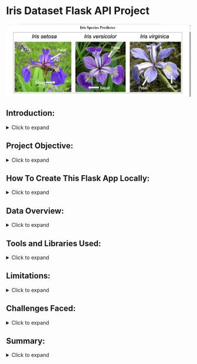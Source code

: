 # Iris Dataset Flask API Project

<div align="center">
  <img src="Iris Image copy.png"="iris Flower Image" width="auto" height="auto">
</div>

## Introduction: 
<details>
  <summary>Click to expand</summary>
  <br>

Welcome to the Iris Dataset Flask API project! This application provides a simple, RESTful API built with Flask to predict the species of an Iris flower based on its sepal and petal measurements. Leveraging the classic Iris dataset, a staple in machine learning, this project demonstrates how to deploy a trained model as a web service, making predictions accessible via HTTP requests.

The API accepts feature inputs (sepal length, sepal width, petal length, and petal width) and returns the predicted species: *Setosa*, *Versicolor*, or *Virginica*. Whether you're exploring machine learning deployment, testing API integrations, or just curious about the Iris flowers, this project offers a lightweight and practical starting point.

Key features:
- Built with Flask for simplicity and scalability.
- Trained on the well-known Iris dataset from scikit-learn.
- Easy-to-use endpoint for real-time predictions.

This README will guide you through setup, usage, and contributing to the project. Let’s dive in and classify some flowers!

</details>

## Project Objective:
<details>
  <summary>Click to expand</summary>
 <br>

The objective of this project is to create a lightweight Flask-based RESTful API that enables users to predict the species of an Iris flower by providing its sepal and petal measurements. It aims to demonstrate a practical deployment of a machine learning model, offering an accessible and educational tool for real-time classification of the Iris dataset.
 </details>

## How To Create This Flask App Locally:
<details>
  <summary>Click to expand</summary>

## What You’ll Need
- A computer (Windows, Mac, or Linux).
- An internet connection (to download stuff and use Railway).
- About 30 minutes for local setup, or 1 hour minutes if you add Railway.

## Step 1: Install Python (For Local Setup)
Python is the tool that runs this app locally. Let’s get it set up:
1. **Download Python**:
   - Go to [python.org/downloads](https://www.python.org/downloads/).
   - Click the big yellow "Download Python 3.x.x" button (e.g., 3.11.9 as of April 2025). I used 3.9.13 version though.
2. **Install It**:
   - **Windows**: Run the file. Check "Add Python to PATH" at the bottom, then click "Install Now."
   - **Mac**: Open the file and follow the steps.
   - **Linux**: You might already have it—skip to Step 2 if `python3 --version` works in a terminal.
3. **Check It Worked**:
   - Open a terminal:
     - Windows: Press `Win + R`, type `cmd`, press Enter.
     - Mac: Search "Terminal" in Spotlight.
     - Linux: Open your terminal app.
   - Type `python --version` (or `python3 --version` on Mac/Linux) and press Enter. You should see "Python 3.11.9." If not, repeat this step.

## Step 2: Get the App Files
You’ll need these files to run the app locally or online:
1. **Download the Files**:
   - Get these from me (or a link I provide):
     - `app.py`: The main app file (updated with a friendly interface below).
     - `iris_model.pkl`: The brain that makes predictions.
     - `requirements.txt`: A list of tools the app needs.
     - `Procfile`: Tells Railway how to run the app (only needed for online setup).
   - Save them in one folder (e.g., "IrisApp" on your Desktop).
2. **Check They’re There**:
   - Open the folder and confirm you see all four files.

## Step 3: Set Up the Tools (For Local Setup)
The app needs some Python tools (like Flask). Here’s how to install them:
1. **Open Your Terminal**:
   - Use `cmd` (Windows), Terminal (Mac), or your Linux terminal.
2. **Go to Your Folder**:
   - Type this and press Enter (replace "Desktop/IrisApp" with your folder’s path):
     - Windows: `cd Desktop\IrisApp`
     - Mac/Linux: `cd Desktop/IrisApp`
3. **Install the Tools**:
   - Type this and press Enter:
     ```
     pip install -r requirements.txt
     ```
   - Wait a minute—it’s downloading stuff. It’s done when you get a new prompt.
   - If it fails, try `pip3 install -r requirements.txt`.

## Step 4: Run the App Locally
Let’s start the app on your computer with a friendly interface:
1. **Update `app.py`**:
   - Open `app.py` in a text editor (like Notepad on Windows or TextEdit on Mac).
   - Replace its contents with this (it adds a simple webpage):
     ```
     from flask import Flask, request, jsonify, render_template_string
     import numpy as np
     import joblib
     from asgiref.wsgi import WsgiToAsgi

     app = Flask(__name__)
     model = joblib.load('iris_model.pkl')
     iris_classes = ['setosa', 'versicolor', 'virginica']

     @app.route('/predict', methods=['POST'])
     def predict():
         try:
             data = request.get_json()
             features = data['features']
             features_array = np.array(features).reshape(1, -1)
             prediction = model.predict(features_array)[0]
             species = iris_classes[prediction]
             return jsonify({'prediction': species})
         except Exception as e:
             return jsonify({'error': str(e)}), 500

     @app.route('/', methods=['GET', 'POST'])
     def home():
         if request.method == 'POST':
             features = [float(request.form['f1']), float(request.form['f2']),
                         float(request.form['f3']), float(request.form['f4'])]
             features_array = np.array(features).reshape(1, -1)
             prediction = model.predict(features_array)[0]
             species = iris_classes[prediction]
             return render_template_string(HTML_FORM, prediction=species)
         return render_template_string(HTML_FORM, prediction=None)

     HTML_FORM = '''
         <h1>Iris Prediction</h1>
         <form method="post">
             <label>Sepal Length: <input type="number" step="0.1" name="f1" value="5.1"></label><br>
             <label>Sepal Width: <input type="number" step="0.1" name="f2" value="3.5"></label><br>
             <label>Petal Length: <input type="number" step="0.1" name="f3" value="1.4"></label><br>
             <label>Petal Width: <input type="number" step="0.1" name="f4" value="0.2"></label><br>
             <input type="submit" value="Predict">
         </form>
         {% if prediction %}
             <h2>Prediction: {{ prediction }}</h2>
         {% endif %}
     '''

     app = WsgiToAsgi(app)

     # No need to run it here—use the terminal command below
     ```
   - Save the file.
2. **Start the App**:
   - In your terminal (still in the "IrisApp" folder), type:
     ```
     uvicorn app:app --host 0.0.0.0 --port 5000
     ```
   - You’ll see "Uvicorn running on http://0.0.0.0:5000." Keep this terminal open.
3. **Test in a Browser**:
   - Open your web browser (like Chrome or Firefox).
   - Go to `http://localhost:5000`.
   - You’ll see a form. Enter numbers (e.g., 5.1, 3.5, 1.4, 0.2), click "Predict," and see the result (like "setosa")!

## Step 5: Test Locally with a Command (Optional)
If you want to try it like a programmer:
1. **Open a New Terminal**:
   - Keep the app running in the first terminal.
   - Open another one (same way as before).
2. **Run This**:
   - Type:
     ```
     curl -X POST -H "Content-Type: application/json" -d "{\"features\": [5.1, 3.5, 1.4, 0.2]}" http://localhost:5000/predict
     ```
   - You’ll see `{"prediction": "setosa"}`. (Windows users: If "curl" doesn’t work, download it from [curl.se/windows](https://curl.se/windows/), unzip, and use `curl.exe` instead.)

## Step 6: Put It Online with Railway
Want others to use your app online? Railway is a free service that hosts your app so anyone with the link can access it. Here’s why we use Railway and how to set it up:

### Why Railway?
- It’s free (for small apps) and easy—no need to manage a server yourself.
- It puts your app on the internet fast, so friends or family can try it.
- It handles updates automatically when you change the files.

### How to Set Up Railway
1. **Sign Up**:
   - Go to [railway.app](https://railway.app).
   - Click "Login" and sign up with your email or GitHub account (GitHub is easiest if you have it).
2. **Create a New Project**:
   - Click "New Project" on the dashboard.
   - Choose "Deploy from GitHub" (if you know Git) or "Empty Project" (simpler).
3. **Upload Your Files**:
   - **If Using GitHub**:
     - Put your folder (`app.py`, `iris_model.pkl`, `requirements.txt`, `Procfile`) in a GitHub repo. (Ask me if you need help with Git!)
     - Link your GitHub account in Railway and select the repo.
   - **If Manual**:
     - Click your project in Railway, go to "Deploy," and drag your folder (with all four files) into the upload area.
4. **Add the Procfile**:
   - If you don’t have it yet, create a file named `Procfile` (no extension) in your folder.
   - Open it in a text editor and add this line:
     ```
     web: uvicorn app:app --host 0.0.0.0 --port $PORT
     ```
   - Save it and include it with your files.
5. **Deploy It**:
   - Railway will start building your app (you’ll see logs). Wait a minute or two.
   - When it says "Deployed," click the URL (like `https://something.up.railway.app`).
6. **Test It**:
   - In your browser, go to `https://your-url.up.railway.app` (replace with your Railway URL).
   - Use the form to predict an Iris flower!

## Step 7: Test Online with Postman Web
Postman is a free tool to test your online app like a pro. Here’s how to use the web version:
1. **Go to Postman**:
   - Open your browser and go to [web.postman.co](https://web.postman.co).
   - Sign up with your email (or log in if you have an account).
2. **Set Up a Test**:
   - Click "New" > "HTTP Request."
   - In the box at the top, type your Railway URL with `/predict` (e.g., `https://your-url.up.railway.app/predict`).
   - Change "GET" to "POST" in the dropdown.
   - Click the "Body" tab below the URL.
   - Select "raw" and set the type to "JSON" (from the dropdown).
   - Type this in the body:
     ```
     {"features": [5.1, 3.5, 1.4, 0.2]}
     ```
3. **Send It**:
   - Click the blue "Send" button.
   - Look at the bottom—you should see `{"prediction": "setosa"}` (or similar).

## Step 8: Stop the App (Local Only)
- If running locally, go to the terminal with Uvicorn and press `Ctrl + C`.

## What Does It Do?
This app takes four numbers and guesses an Iris flower type using a pre-trained model. You can use it locally in your browser or share it online with Railway!

## Troubleshooting
- **Python Issues?**: Reinstall from Step 1.
- **Files Missing?**: Ensure you have all four files in your folder.
- **Railway Fails?**: Check the logs in Railway for errors (e.g., missing `Procfile`).
- **Errors?**: Copy the error and ask me or a friend.

## My Online Version
I’ve hosted this app at `https://web-production-182ae.up.railway.app`. Try it in your browser or with Postman!

Enjoy your Iris Prediction App!
</details>

## Data Overview:
<details>
  <summary>Click to expand</summary>
  <br>

This app uses the Iris dataset, a famous collection of flower measurements, to predict Iris flower types. You don’t need to download it—it’s already built into the app’s brain (the `iris_model.pkl` file). Here’s what it’s all about:

### What’s in the Dataset:

- **Sepal Length**: The length of the flower’s sepal (the green part under the petals), measured in centimeters. Think of it as the flower’s "base height."
- **Sepal Width**: The width of the sepal, also in centimeters. This is how wide the base spreads out.
- **Petal Length**: The length of the flower’s petals (the colorful part), in centimeters. It’s like measuring the "showy" part of the flower.
- **Petal Width**: The width of the petals, in centimeters. This tells us how broad the petals are.
- **Species**: The type of Iris flower—either "setosa," "versicolor," or "virginica." This is what the app guesses based on the four measurements above!

The app’s pre-trained model uses these four numbers (sepal length, sepal width, petal length, petal width) to figure out which species the flower is. You just type in the numbers, and it does the rest!

</details>

## Tools and Libraries Used:
<details>
  <summary>Click to expand</summary>
  <br>

Here’s an explanation of the tools and libraries used in your Iris Prediction Flask app:

### Python
- **What It Is**: The main programming language that runs the app. It’s like the kitchen where everything happens.
- **Why We Use It**: Python is easy to work with and great for building apps like this. It’s what makes the app understand the code in `app.py`.

### Flask
- **What It Is**: A tool that helps create web apps. Think of it as the oven that bakes your app so it can run on the internet or your computer.
- **Why We Use It**: Flask lets us make the `/predict` page and the home page with the form. It listens for your requests (like submitting numbers) and sends back answers (like "setosa").

### Uvicorn
- **What It Is**: A helper that runs the Flask app smoothly. It’s like a waiter who serves your app to users.
- **Why We Use It**: Uvicorn makes sure the app starts up and handles requests fast, whether it’s on your computer or online with Railway.

### NumPy
- **What It Is**: A library for handling numbers and math. Imagine it as a calculator for the app.
- **Why We Use It**: The app uses NumPy to turn your four measurements (like 5.1, 3.5, 1.4, 0.2) into a format the model can understand for predictions.

### Joblib
- **What It Is**: A tool that loads the pre-trained model. It’s like a librarian who fetches a book (the model) for us.
- **Why We Use It**: Joblib reads the `iris_model.pkl` file so the app can use the model to guess the flower type without retraining it.

### Scikit-Learn
- **What It Is**: A library for machine learning (smart guessing). Think of it as the brain trainer that made the model.
- **Why We Use It**: The Iris model was built with Scikit-Learn before we saved it. The app needs it to understand how the model works when making predictions.

### Asgiref
- **What It Is**: A small helper that connects Flask and Uvicorn. It’s like a translator between two friends who speak different languages.
- **Why We Use It**: Flask and Uvicorn work in slightly different ways (WSGI vs. ASGI), and Asgiref makes sure they get along so the app runs properly.

### Railway (For Online Hosting)
- **What It Is**: A free service that puts your app on the internet. It’s like a stage where your app performs for the world.
- **Why We Use It**: Railway makes it easy to share your app online without needing your own server. It sets everything up and gives you a link (like `https://your-url.up.railway.app`).

### Postman (For Testing)
- **What It Is**: A free tool to test the app, especially online. Think of it as a practice dummy for trying out requests.
- **Why We Use It**: Postman lets you send numbers to the app and see the prediction, which is handy for checking if it works online.

</details>

## Limitations:
<details> <summary>Click to expand</summary> <br>
  
This app is awesome, but it’s not perfect! Here are some things it can’t do:

- **Only Works for Iris Flowers**: It’s trained on the Iris dataset, so it can only predict "setosa," "versicolor," or "virginica." It won’t work for other flowers or anything else.
  
- **Needs Four Numbers**: You have to give it exactly four measurements (sepal length, sepal width, petal length, petal width) in the right order, or it’ll get confused.
  
- **No Fancy Explanations**: It just tells you the flower type—it doesn’t explain why or show you the math behind it.
  
- **Simple Online Version**: If you use it online with Railway, anyone with the link can try it.
  
- **Depends on the Model**: The predictions are only as good as the iris_model.pkl file. If it’s not perfect, the app won’t be either.
  
</details>

## Challenges Faced:
<details> <summary>Click to expand</summary> <br>
  
Getting this app up and running wasn’t easy. It took a lot of patience and trial-and-error! Here’s what I ran into and how I got through it:

**Deployment Headaches**: I tried deploying this app on Railway more than 20 times before anything worked. The build process kept failing because of things like wrong Python versions, missing packages, or modules that wouldn’t install. One error even said a package needed Rust (a programming tool) to build, but Railway didn’t have it ready. Figuring out what went wrong each time took many hours of debugging!

**Finally Deployed, Then Crashed**: Around the 30th or 40th try, the app built successfully but then it crashed right after. More attempts followed (maybe 50 in total!), fixing things like Python mismatches, Windows-specific issues, and missing libraries.

**Public URL Trouble**: Even after it deployed successfully, the app wouldn’t work as a public URL. I spent another chunk of time testing and tweaking until the curl command finally worked. It was a long road, but it paid off! Whew!

This taught me that deploying an app can be tricky, especially when tools don’t play nice together. If you hit bumps like these, don’t give up, keep trying, check the error messages, and adjust step-by-step. It’s all worth it when it finally works!
</details>

## Summary:
<details> <summary>Click to expand</summary> <br>
  
This Iris Prediction App is a simple way to guess Iris flower types using four measurements! 
  
You can run it on your computer with a friendly webpage or put it online with Railway so others can try it. It uses Python and some tools like Flask and Uvicorn to work, and the pre-trained model does the smart guessing for us. 

Whether you’re testing it locally with a browser or sharing it online with Postman, it’s an easy way to see machine learning in action. Enjoy predicting flowers!

</details>

